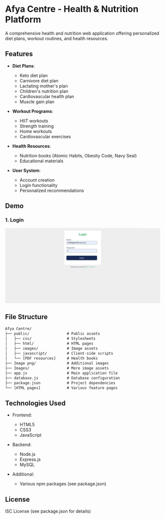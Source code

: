 # Afya Centre - Health & Nutrition Platform

A comprehensive health and nutrition web application offering personalized diet plans, workout routines, and health resources.

## Features

- **Diet Plans**:
  - Keto diet plan
  - Carnivore diet plan
  - Lactating mother's plan
  - Children's nutrition plan
  - Cardiovascular health plan
  - Muscle gain plan

- **Workout Programs**:
  - HIIT workouts
  - Strength training
  - Home workouts
  - Cardiovascular exercises

- **Health Resources**:
  - Nutrition books (Atomic Habits, Obesity Code, Navy Seal)
  - Educational materials

- **User System**:
  - Account creation
  - Login functionality
  - Personalized recommendations

## Demo

### 1. Login
![League Standings](public/images/demo/login.PNG)



## File Structure

```
Afya Centre/
├── public/                 # Public assets
│   ├── css/                # Stylesheets
│   ├── html/               # HTML pages
│   ├── images/             # Image assets
│   ├── javascript/         # Client-side scripts
│   └── [PDF resources]     # Health books
├── Image png/              # Additional images
├── Images/                 # More image assets
├── app.js                  # Main application file
├── database.js             # Database configuration
├── package.json            # Project dependencies
└── [HTML pages]            # Various feature pages
```

## Technologies Used

- Frontend:
  - HTML5
  - CSS3
  - JavaScript

- Backend:
  - Node.js
  - Express.js
  - MySQL

- Additional:
  - Various npm packages (see package.json)

## License

ISC License (see package.json for details)
